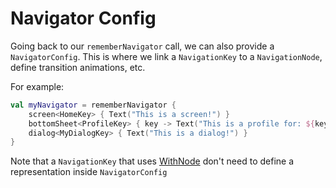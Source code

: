 # Navigator Config

Going back to our `rememberNavigator` call, we can also provide a `NavigatorConfig`. This is where we link a `NavigationKey` to a `NavigationNode`, define transition animations, etc.

For example:

```kotlin
val myNavigator = rememberNavigator {
    screen<HomeKey> { Text("This is a screen!") }
    bottomSheet<ProfileKey> { key -> Text("This is a profile for: ${key.profileId}"}
    dialog<MyDialogKey> { Text("This is a dialog!") }
}
```

Note that a `NavigationKey` that uses [WithNode](../navigation-key.md#self-hosted-navigationkey) don't need to define a representation inside `NavigatorConfig`
